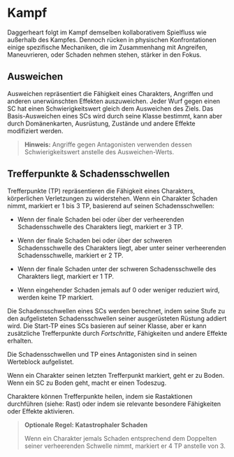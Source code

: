 # Kampf
Daggerheart folgt im Kampf demselben kollaborativem Spielfluss wie außerhalb des Kampfes. Dennoch rücken in physischen Konfrontationen einige spezifische Mechaniken, die im Zusammenhang mit Angreifen, Maneuvrieren, oder Schaden nehmen stehen, stärker in den Fokus.

## Ausweichen
Ausweichen repräsentiert die Fähigkeit eines Charakters, Angriffen und anderen unerwünschten Effekten auszuweichen.
Jeder Wurf gegen einen SC hat einen Schwierigkeitswert gleich dem Ausweichen des Ziels.
Das Basis-Ausweichen eines SCs wird durch seine Klasse bestimmt, kann aber durch Domänenkarten, Ausrüstung, Zustände und andere Effekte modifiziert werden.

> **Hinweis:** Angriffe gegen Antagonisten verwenden dessen Schwierigkeitswert anstelle des Ausweichen-Werts.

## Trefferpunkte & Schadensschwellen
Trefferpunkte (TP) repräsentieren die Fähigkeit eines Charakters, körperlichen Verletzungen zu widerstehen.
Wenn ein Charakter Schaden nimmt, markiert er 1 bis 3 TP, basierend auf seinen Schadensschwellen:

- Wenn der finale Schaden bei oder über der verheerenden Schadensschwelle des Charakters liegt, markiert er 3 TP.

- Wenn der finale Schaden bei oder über der schweren Schadensschwelle des Charakters liegt, aber unter seiner verheerenden Schadensschwelle, markiert er 2 TP.

- Wenn der finale Schaden unter der schweren Schadensschwelle des Charakters liegt, markiert er 1 TP.

- Wenn eingehender Schaden jemals auf 0 oder weniger reduziert wird, werden keine TP markiert.

Die Schadensschwellen eines SCs werden berechnet, indem seine Stufe zu den aufgelisteten Schadensschwellen seiner ausgerüsteten Rüstung addiert wird.
Die Start-TP eines SCs basieren auf seiner Klasse, aber er kann zusätzliche Trefferpunkte durch *Fortschritte*, Fähigkeiten und andere Effekte erhalten.

Die Schadensschwellen und TP eines Antagonisten sind in seinen Werteblock aufgelistet.

Wenn ein Charakter seinen letzten Trefferpunkt markiert, geht er zu Boden.
Wenn ein SC zu Boden geht, macht er einen Todeszug.

Charaktere können Trefferpunkte heilen, indem sie Rastaktionen durchführen (siehe: Rast) oder indem sie relevante besondere Fähigkeiten oder Effekte aktivieren.

> **Optionale Regel: Katastrophaler Schaden**
>
> Wenn ein Charakter jemals Schaden entsprechend dem Doppelten seiner verheerenden Schwelle nimmt, markiert er 4 TP anstelle von 3.
